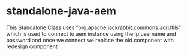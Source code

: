 # standalone-java-aem
This Standalone Class uses "org.apache.jackrabbit.commons.JcrUtils" which is used to connect to aem instance using the ip username
and password and once we connect we replace the old component with redesign component
